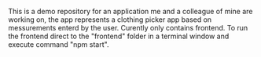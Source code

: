 This is a demo repository for an application me and a colleague of mine are working on, the app represents a clothing picker app based on messurements enterd by the user. Curently only contains frontend. To run the frontend direct to the "frontend" folder in a terminal window and execute command "npm start". 